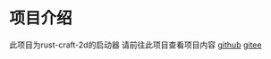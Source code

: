 # 项目介绍
此项目为rust-craft-2d的启动器
请前往此项目查看项目内容
[github](https://github.com/little-bear-x/rust-craft-2d)
[gitee](https://gitee.com/little-bear-2009/rust-craft-2d/)

